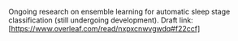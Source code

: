 Ongoing research on ensemble learning for automatic sleep stage classification (still undergoing development). Draft link:[https://www.overleaf.com/read/nxpxcnwvgwdq#f22ccf]
